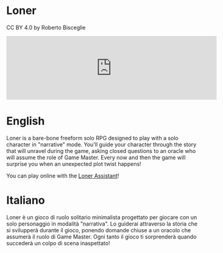 # Loner

CC BY 4.0 by Roberto Bisceglie

<iframe frameborder="0" src="https://itch.io/embed/1182289?linkback=true" width="552" height="167"><a href="https://zeruhur.itch.io/loner">Loner by Zotiquest Games</a></iframe>

# English

Loner is a bare-bone freeform solo RPG designed to play with a solo character in "narrative" mode. You'll guide your character through the story that will unravel during the game, asking closed questions to an oracle who will assume the role of Game Master. Every now and then the game will surprise you when an unexpected plot twist happens!

You can play online with the [Loner Assistant](https://zeruhur.space/loner-assistant/)!

# Italiano
Loner è un gioco di ruolo solitario minimalista progettato per giocare con un solo personaggio in modalità "narrativa". Lo guiderai attraverso la storia che si svilupperà durante il gioco, ponendo domande chiuse a un oracolo che assumerà il ruolo di Game Master. Ogni tanto il gioco ti sorprenderà quando succederà un colpo di scena inaspettato!